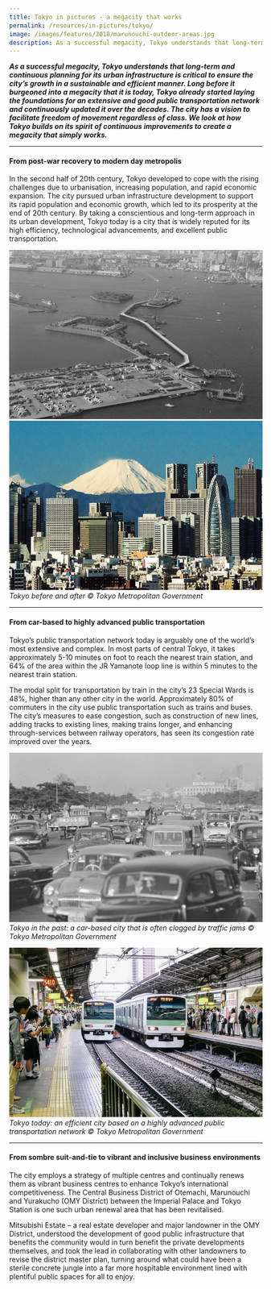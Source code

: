 ```yaml
---
title: Tokyo in pictures - a megacity that works
permalink: /resources/in-pictures/tokyo/
image: /images/features/2018/marunouchi-outdoor-areas.jpg
description: As a successful megacity, Tokyo understands that long-term and continuous planning for its urban infrastructure is critical to ensure the city’s growth in a sustainable and efficient manner. Long before it burgeoned into a megacity that it is today, Tokyo already started laying the foundations for an extensive and good public transportation network and continuously updated it over the decades. The city has a vision to facilitate freedom of movement regardless of class. We look at how Tokyo builds on its spirit of continuous improvements to create a megacity that simply works.
---
```


***As a successful megacity, Tokyo understands that long-term and continuous planning for its urban infrastructure is critical to ensure the city’s growth in a sustainable and efficient manner. Long before it burgeoned into a megacity that it is today, Tokyo already started laying the foundations for an extensive and good public transportation network and continuously updated it over the decades. The city has a vision to facilitate freedom of movement regardless of class. We look at how Tokyo builds on its spirit of continuous improvements to create a megacity that simply works.***

---

#### **From post-war recovery to modern day metropolis**

In the second half of 20th century, Tokyo developed to cope with the rising challenges due to urbanisation, increasing population, and rapid economic expansion. The city pursued urban infrastructure development to support its rapid population and economic growth, which led to its prosperity at the end of 20th century. By taking a conscientious and long-term approach in its urban development, Tokyo today is a city that is widely reputed for its high efficiency, technological advancements, and excellent public transportation. 

![Tokyo - before](/images/features/2018/tokyo-before.jpg/)![Tokyo - after](/images/features/2018/tokyo-after.jpg/)*Tokyo before and after © Tokyo Metropolitan Government*

---

#### **From car-based to highly advanced public transportation** 

Tokyo’s public transportation network today is arguably one of the world’s most extensive and complex. In most parts of central Tokyo, it takes approximately 5-10 minutes on foot to reach the nearest train station, and 64% of the area within the JR Yamanote loop line is within 5 minutes to the nearest train station. 

The modal split for transportation by train in the city’s 23 Special Wards is 48%, higher than any other city in the world. Approximately 80% of commuters in the city use public transportation such as trains and buses. The city’s measures to ease congestion, such as construction of new lines, adding tracks to existing lines, making trains longer, and enhancing through-services between railway operators, has seen its congestion rate improved over the years. 

![Tokyo in the past: a car-based city that is often clogged by traffic jams](/images/features/2018/tokyo-transport-before.jpg/)*Tokyo in the past: a car-based city that is often clogged by traffic jams © Tokyo Metropolitan Government*

![Tokyo today: an efficient city based on a highly advanced public transportation network](/images/features/2018/tokyo-transport-after.jpg/)*Tokyo today: an efficient city based on a highly advanced public transportation network © Tokyo Metropolitan Government*

---

#### **From sombre suit-and-tie to vibrant and inclusive business environments**

The city employs a strategy of multiple centres and continually renews them as vibrant business centres to enhance Tokyo’s international competitiveness. The Central Business District of Otemachi, Marunouchi and Yurakucho (OMY District) between the Imperial Palace and Tokyo Station is one such urban renewal area that has been revitalised. 

Mitsubishi Estate – a real estate developer and major landowner in the OMY District, understood the development of good public infrastructure that benefits the community would in turn benefit the private developments themselves, and took the lead in collaborating with other landowners to revise the district master plan, turning around what could have been a sterile concrete jungle into a far more hospitable environment lined with plentiful public spaces for all to enjoy. 

